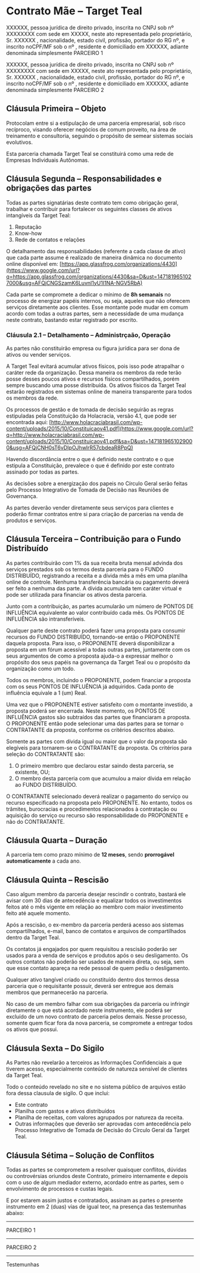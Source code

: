 # Contrato Mãe – Target Teal

XXXXXX, pessoa jurídica de direito privado, inscrita no CNPJ sob nº XXXXXXXX com sede em XXXXX, neste ato representada pelo proprietário, Sr. XXXXXX , nacionalidade, estado civil, profissão, portador do RG nº, e inscrito noCPF/MF sob o nº , residente e domiciliado em XXXXXX, adiante denominada simplesmente PARCEIRO 1

XXXXXX, pessoa jurídica de direito privado, inscrita no CNPJ sob nº XXXXXXXX com sede em XXXXX, neste ato representada pelo proprietário, Sr. XXXXXX , nacionalidade, estado civil, profissão, portador do RG nº, e inscrito noCPF/MF sob o nº , residente e domiciliado em XXXXXX, adiante denominada simplesmente PARCEIRO 2

## Cláusula Primeira – Objeto

Protocolam entre si a estipulação de uma parceria empresarial, sob risco recíproco, visando oferecer negócios de comum proveito, na área de treinamento e consultoria, seguindo o propósito de semear sistemas sociais evolutivos.

Esta parceria chamada Target Teal se constituirá como uma rede de Empresas Individuais Autônomas. 

## Cláusula Segunda – Responsabilidades e obrigações das partes

Todas as partes signatárias deste contrato tem como obrigação geral, trabalhar e contribuir para fortalecer os seguintes classes de ativos intangíveis da Target Teal:

1.  Reputação
2.  Know-how
3.  Rede de contatos e relações

O detalhamento das responsabilidades (referente a cada classe de ativo) que cada parte assume é realizado de maneira dinâmica no documento online disponível em: [https://app.glassfrog.com/organizations/4430](https://www.google.com/url?q=https://app.glassfrog.com/organizations/4430&sa=D&ust=1471819651027000&usg=AFQjCNGSzamK6Luvnl1yU1I1NA-NGV5RbA)

Cada parte se compromete a dedicar o mínimo de **8h semanais** no processo de energizar papéis internos, ou seja, aqueles que não oferecem serviços diretamente aos clientes. Esse montante pode mudar em comum acordo com todas a outras partes, sem a necessidade de uma mudança neste contrato, bastando estar registrado por escrito.

### Cláusula 2.1 – Detalhamento – Administrçaão, Operação

As partes não constituirão empresa ou figura jurídica para ser dona de ativos ou vender serviços.

A Target Teal evitará acumular ativos físicos, pois isso pode atrapalhar o caráter rede da organização. Dessa maneira os membros da rede terão posse desses poucos ativos e recursos físicos compartilhados, porém sempre buscando uma posse distribuída. Os ativos físicos da Target Teal estarão registrados em sistemas online de maneira transparente para todos os membros da rede.

Os processos de gestão e de tomada de decisão seguirão as regras estipuladas pela Constituição da Holacracia, versão 4.1, que pode ser encontrada aqui: [http://www.holacraciabrasil.com/wp-content/uploads/2015/10/Constituicaov41.pdf](https://www.google.com/url?q=http://www.holacraciabrasil.com/wp-content/uploads/2015/10/Constituicaov41.pdf&sa=D&ust=1471819651029000&usg=AFQjCNH0sT6vDIpOJhwlrR57cbdeaR8PpQ)

Havendo discordância entre o que é definido neste contrato e o que estipula a Constituição, prevalece o que é definido por este contrato assinado por todas as partes.

As decisões sobre a energização dos papeis no Círculo Geral serão feitas pelo Processo Integrativo de Tomada de Decisão nas Reuniões de Governança.

As partes deverão vender diretamente seus serviços para clientes e poderão firmar contratos entre si para criação de parcerias na venda de produtos e serviços.

## Cláusula Terceira – Contribuição para o Fundo Distribuído

As partes contribuirão com 1% da sua receita bruta mensal advinda dos serviços prestados sob os termos desta parceria para o FUNDO DISTRIBUÍDO, registrando a receita e a dívida mês a mês em uma planilha online de controle. Nenhuma transferência bancária ou pagamento deverá ser feito a nenhuma das parte. A dívida acumulada tem caráter virtual e pode ser utilizada para financiar os ativos desta parceria.

Junto com a contribuição, as partes acumularão um número de PONTOS DE INFLUÊNCIA equivalente ao valor contribuído cada mês. Os PONTOS DE INFLUÊNCIA são intransferíveis.

Qualquer parte deste contrato poderá fazer uma proposta para consumir recursos do FUNDO DISTRIBUÍDO, tornando-se então o PROPONENTE daquela proposta. Para isso, o PROPONENTE deverá disponibilizar a proposta em um fórum acessível a todas outras partes, juntamente com os seus argumentos de como a proposta ajuda-o a expressar melhor o propósito dos seus papéis na governança da Target Teal ou o propósito da organização como um todo.

Todos os membros, incluindo o PROPONENTE, podem financiar a proposta com os seus PONTOS DE INFLUÊNCIA já adquiridos. Cada ponto de influência equivale a 1 (um) Real. 

Uma vez que o PROPONENTE estiver satisfeito com o montante investido, a proposta poderá ser encerrada. Neste momento, os PONTOS DE INFLUÊNCIA gastos são subtraídos das partes que financiaram a proposta. O PROPONENTE então pode selecionar uma das partes para se tornar o CONTRATANTE da proposta, conforme os critérios descritos abaixo.

Somente as partes com dívida igual ou maior que o valor da proposta são elegíveis para tornarem-se o CONTRATANTE da proposta. Os critérios para seleção do CONTRATANTE são:

1. O primeiro membro que declarou estar saindo desta parceria, se existente, OU;
2. O membro desta parceria com que acumulou a maior dívida em relação ao FUNDO DISTRIBUÍDO.

O CONTRATANTE selecionado deverá realizar o pagamento do serviço ou recurso especificado na proposta pelo PROPONENTE. No entanto, todos os trâmites, burocracias e procedimentos relacionados à contratação ou aquisição do serviço ou recurso são responsabilidade do PROPONENTE e não do CONTRATANTE.

## Cláusula Quarta – Duração

A parceria tem como prazo mínimo de **12 meses**, sendo **prorrogável automaticamente** a cada ano.

## Cláusula Quinta – Rescisão

Caso algum membro da parceria desejar rescindir o contrato, bastará ele avisar com 30 dias de antecedência e equalizar todos os investimentos feitos até o mês vigente em relação ao membro com maior investimento feito até aquele momento.

Após a rescisão, o ex-membro da parceria perderá acesso aos sistemas compartilhados, e-mail, banco de contatos e arquivos de compartilhados dentro da Target Teal.

Os contatos já engajados por quem requisitou a rescisão poderão ser usados para a venda de serviços e produtos após o seu desligamento. Os outros contatos não poderão ser usados de maneira direta, ou seja, sem que esse contato apareça na rede pessoal de quem pediu o desligamento.

Qualquer ativo tangível criado ou constituído dentro dos termos dessa parceria que o requisitante possuir, deverá ser entregue aos demais membros que permanecerão na parceria.

No caso de um membro falhar com sua obrigações da parceria ou infringir diretamente o que está acordado neste instrumento, ele poderá ser excluído de um novo contrato de parceria pelos demais. Nesse processo, somente quem ficar fora da nova parceria, se compromete a entregar todos os ativos que possui.

## Cláusula Sexta – Do Sigilo

As Partes não revelarão a terceiros as Informações Confidenciais a que tiverem acesso, especialmente conteúdo de natureza sensível de clientes da Target Teal.

Todo o conteúdo revelado no site e no sistema público de arquivos estão fora dessa clausula de sigilo. O que inclui:

* Este contrato
* Planilha com gastos e ativos distribuídos
* Planilha de receitas, com valores agrupados por natureza da receita.
* Outras informações que deverão ser aprovadas com antecedência pelo Processo Integrativo de Tomada de Decisão do Círculo Geral da Target Teal.

## Cláusula Sétima – Solução de Conflitos

Todas as partes se comprometem a resolver quaisquer conflitos, dúvidas ou controvérsias oriundos deste Contrato, primeiro internamente e depois com o uso de algum mediador externo, acordado entre as partes, sem o envolvimento de processos e custas legais.

E por estarem assim justos e contratados, assinam as partes o presente instrumento em 2 (duas) vias de igual teor, na presença das testemunhas abaixo:

___________

PARCEIRO 1

___________

PARCEIRO 2

___________

Testemunhas
